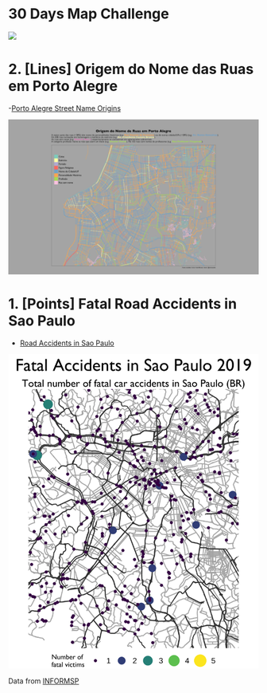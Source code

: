# 30 Days Map Challenge

![]("https://raw.githubusercontent.com/viniciusoike/maps/main/challenge.png.webp")

# 2. [Lines] Origem do Nome das Ruas em Porto Alegre

-[Porto Alegre Street Name Origins](https://github.com/viniciusoike/maps/blob/main/R/2_highways.R)

![](https://github.com/viniciusoike/maps/blob/main/graphics/2_porto_alegre_streets/street_maps.png?raw=true)

# 1. [Points] Fatal Road Accidents in Sao Paulo

- [Road Accidents in Sao Paulo](https://github.com/viniciusoike/maps/blob/main/R/1_road_accidents.R)


![](https://github.com/viniciusoike/maps/blob/main/graphics/1_road_accidents/map.png?raw=true)


Data from [INFORMSP](http://www.respeitoavida.sp.gov.br/relatorios/)